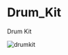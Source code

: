 # Drum_Kit
Drum Kit

![drumkit](https://user-images.githubusercontent.com/30204416/33235045-3f3d615c-d1f6-11e7-92c9-75d65ccf7449.PNG)
